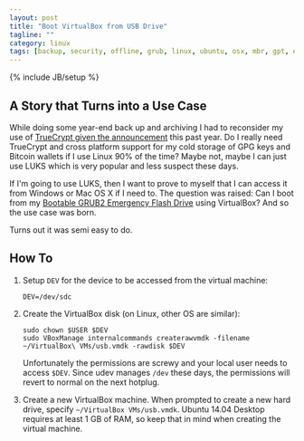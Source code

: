 ```yaml
---
layout: post
title: "Boot VirtualBox from USB Drive"
tagline: ""
category: linux
tags: [backup, security, offline, grub, linux, ubuntu, osx, mbr, gpt, efi, virtualbox, vm]
---
```

{% include JB/setup %}

## A Story that Turns into a Use Case

While doing some year-end back up and archiving I had to reconsider my use of [TrueCrypt given the announcement](https://en.wikipedia.org/wiki/TrueCrypt#End_of_life_announcement) this past year.  Do I really need TrueCrypt and cross platform support for my cold storage of GPG keys and Bitcoin wallets if I use Linux 90% of the time?  Maybe not, maybe I can just use LUKS which is very popular and less suspect these days.

If I'm going to use LUKS, then I want to prove to myself that I can access it from Windows or Mac OS X if I need to.  The question was raised: Can I boot from my [Bootable GRUB2 Emergency Flash Drive](../../22/boot-linux-isos-from-usb-sticks-using-grub) using VirtualBox?  And so the use case was born.

Turns out it was semi easy to do.

## How To


1.  Setup `DEV` for the device to be accessed from the virtual machine:

        DEV=/dev/sdc

2.  Create the VirtualBox disk (on Linux, other OS are similar):

        sudo chown $USER $DEV
        sudo VBoxManage internalcommands createrawvmdk -filename ~/VirtualBox\ VMs/usb.vmdk -rawdisk $DEV

    Unfortunately the permissions are screwy and your local user needs to access `$DEV`.  Since udev manages `/dev` these days, the permissions will revert to normal on the next hotplug.

3.  Create a new VirtualBox machine.  When prompted to create a new hard drive, specify `~/VirtualBox VMs/usb.vmdk`.  Ubuntu 14.04 Desktop requires at least 1 GB of RAM, so keep that in mind when creating the virtual machine.
